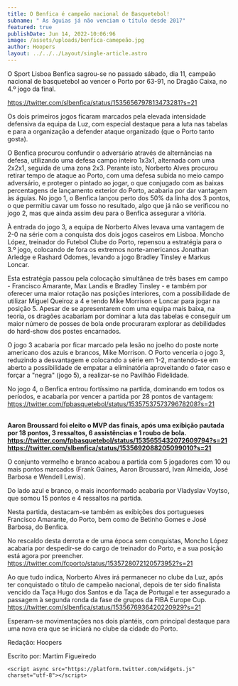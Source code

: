 ```yaml
---
title: O Benfica é campeão nacional de Basquetebol!
subname: " As águias já não venciam o título desde 2017"
featured: true
publishDate: Jun 14, 2022-10:06:96
image: /assets/uploads/benfica-camepeão.jpg
author: Hoopers
layout: ../../../Layout/single-article.astro
---
```

<!--StartFragment-->

O Sport Lisboa Benfica sagrou-se no passado sábado, dia 11, campeão nacional de basquetebol ao vencer o Porto por 63-91, no Dragão Caixa, no 4.º jogo da final.

<https://twitter.com/slbenfica/status/1535656797813473281?s=21> 

Os dois primeiros jogos ficaram marcados pela elevada intensidade defensiva da equipa da Luz, com especial destaque para a luta nas tabelas e para a organização a defender ataque organizado (que o Porto tanto gosta). 

O Benfica procurou confundir o adversário através de alternâncias na defesa, utilizando uma defesa campo inteiro 1x3x1, alternada com uma 2x2x1, seguida de uma zona 2x3. Perante isto, Norberto Alves procurou retirar tempo de ataque ao Porto, com uma defesa subida no meio campo adversário, e proteger o pintado ao jogar, o que conjugado com as baixas percentagens de lançamento exterior do Porto, acabaria por dar vantagem às águias. No jogo 1, o Benfica lançou perto dos 50% da linha dos 3 pontos, o que permitiu cavar um fosso no resultado, algo que já não se verificou no jogo 2, mas que ainda assim deu para o Benfica assegurar a vitória.



À entrada do jogo 3, a equipa de Norberto Alves levava uma vantagem de 2-0 na série com a conquista dos dois jogos caseiros em Lisboa. Moncho López, treinador do Futebol Clube do Porto, repensou a estratégia para o 3.º jogo, colocando de fora os extremos norte-americanos Jonathan Arledge e Rashard Odomes, levando a jogo Bradley Tinsley e Markus Loncar. 



Esta estratégia passou pela colocação simultânea de três bases em campo - Francisco Amarante, Max Landis e Bradley Tinsley - e também por oferecer uma maior rotação nas posições interiores, com a possibilidade de utilizar Miguel Queiroz a 4 e tendo Mike Morrison e Loncar para jogar na posição 5. Apesar de se apresentarem com uma equipa mais baixa, na teoria, os dragões acabariam por dominar a luta das tabelas e conseguir um maior número de posses de bola onde procuraram explorar as debilidades do hard-show dos postes encarnados.



O jogo 3 acabaria por ficar marcado pela lesão no joelho do poste norte americano dos azuis e brancos, Mike Morrison. O Porto venceria o jogo 3, reduzindo a desvantagem e colocando a série em 1-2, mantendo-se em aberto a possibilidade de empatar a eliminatória aproveitando o fator caso e forçar a "negra" (jogo 5), a realizar-se no Pavilhão Fidelidade. 



No jogo 4, o Benfica entrou fortíssimo na partida, dominando em todos os períodos, e acabaria por vencer a partida por 28 pontos de vantagem: <https://twitter.com/fpbasquetebol/status/1535753757379678208?s=21> 

**\
Aaron Broussard foi eleito o MVP das finais, após uma exibição pautada por 18 pontos, 3 ressaltos, 6 assistências e 1 roubo de bola. <https://twitter.com/fpbasquetebol/status/1535655432072609794?s=21> <https://twitter.com/slbenfica/status/1535692088205099010?s=21>**





O conjunto vermelho e branco acabou a partida com 5 jogadores com 10 ou mais pontos marcados (Frank Gaines, Aaron Broussard, Ivan Almeida, José Barbosa e Wendell Lewis).

Do lado azul e branco, o mais inconformado acabaria por Vladyslav Voytso, que somou 15 pontos e 4 ressaltos na partida.

Nesta partida, destacam-se também as exibições dos portugueses Francisco Amarante, do Porto, bem como de Betinho Gomes e José Barbosa, do Benfica. 

No rescaldo desta derrota e de uma época sem conquistas, Moncho López acabaria por despedir-se do cargo de treinador do Porto, e a sua posição está agora por preencher. <https://twitter.com/fcporto/status/1535728072120573952?s=21> 

Ao que tudo indica, Norberto Alves irá permanecer no clube da Luz, após ter conquistado o título de campeão nacional, depois de ter sido finalista vencido da Taça Hugo dos Santos e da Taça de Portugal e ter assegurado a passagem à segunda ronda da fase de grupos da FIBA Europe Cup. <https://twitter.com/slbenfica/status/1535676936420220929?s=21> 

Esperam-se movimentações nos dois plantéis, com principal destaque para uma nova era que se iniciará no clube da cidade do Porto.

Redação: Hoopers

Escrito por: Martim Figueiredo



`<script async src="https://platform.twitter.com/widgets.js" charset="utf-8"></script>`